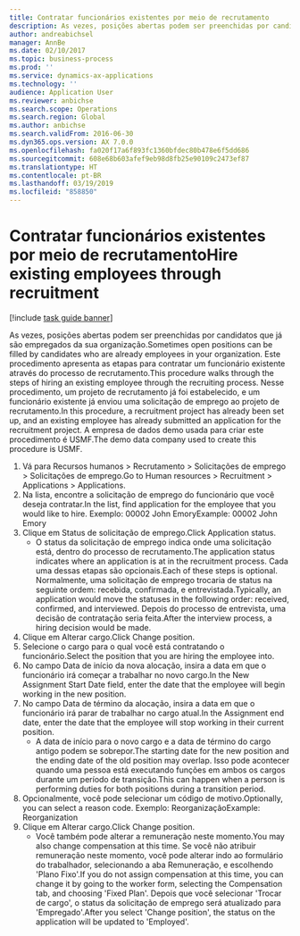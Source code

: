 ```yaml
---
title: Contratar funcionários existentes por meio de recrutamento
description: As vezes, posições abertas podem ser preenchidas por candidatos que já são empregados da sua organização.
author: andreabichsel
manager: AnnBe
ms.date: 02/10/2017
ms.topic: business-process
ms.prod: ''
ms.service: dynamics-ax-applications
ms.technology: ''
audience: Application User
ms.reviewer: anbichse
ms.search.scope: Operations
ms.search.region: Global
ms.author: anbichse
ms.search.validFrom: 2016-06-30
ms.dyn365.ops.version: AX 7.0.0
ms.openlocfilehash: fa020f17a6f893fc1360bfdec80b478e6f5dd686
ms.sourcegitcommit: 608e68b603afef9eb98d8fb25e90109c2473ef87
ms.translationtype: HT
ms.contentlocale: pt-BR
ms.lasthandoff: 03/19/2019
ms.locfileid: "858850"
---
```

# <a name="hire-existing-employees-through-recruitment"></a><span data-ttu-id="37486-103">Contratar funcionários existentes por meio de recrutamento</span><span class="sxs-lookup"><span data-stu-id="37486-103">Hire existing employees through recruitment</span></span>

[!include [task guide banner](../../includes/task-guide-banner.md)]

<span data-ttu-id="37486-104">As vezes, posições abertas podem ser preenchidas por candidatos que já são empregados da sua organização.</span><span class="sxs-lookup"><span data-stu-id="37486-104">Sometimes open positions can be filled by candidates who are already employees in your organization.</span></span> <span data-ttu-id="37486-105">Este procedimento apresenta as etapas para contratar um funcionário existente através do processo de recrutamento.</span><span class="sxs-lookup"><span data-stu-id="37486-105">This procedure walks through the steps of hiring an existing employee through the recruiting process.</span></span> <span data-ttu-id="37486-106">Nesse procedimento, um projeto de recrutamento já foi estabelecido, e um funcionário existente já enviou uma solicitação de emprego ao projeto de recrutamento.</span><span class="sxs-lookup"><span data-stu-id="37486-106">In this procedure, a recruitment project has already been set up, and an existing employee has already submitted an application for the recruitment project.</span></span> <span data-ttu-id="37486-107">A empresa de dados demo usada para criar este procedimento é USMF.</span><span class="sxs-lookup"><span data-stu-id="37486-107">The demo data company used to create this procedure is USMF.</span></span>

1. <span data-ttu-id="37486-108">Vá para Recursos humanos > Recrutamento > Solicitações de emprego > Solicitações de emprego.</span><span class="sxs-lookup"><span data-stu-id="37486-108">Go to Human resources > Recruitment > Applications > Applications.</span></span>
2. <span data-ttu-id="37486-109">Na lista, encontre a solicitação de emprego do funcionário que você deseja contratar.</span><span class="sxs-lookup"><span data-stu-id="37486-109">In the list, find application for the employee that you would like to hire.</span></span> <span data-ttu-id="37486-110">Exemplo: 00002 John Emory</span><span class="sxs-lookup"><span data-stu-id="37486-110">Example:  00002  John Emory</span></span>
3. <span data-ttu-id="37486-111">Clique em Status de solicitação de emprego.</span><span class="sxs-lookup"><span data-stu-id="37486-111">Click Application status.</span></span>
    * <span data-ttu-id="37486-112">O status da solicitação de emprego indica onde uma solicitação está, dentro do processo de recrutamento.</span><span class="sxs-lookup"><span data-stu-id="37486-112">The application status indicates where an application is at in the recruitment process.</span></span>  <span data-ttu-id="37486-113">Cada uma dessas etapas são opcionais.</span><span class="sxs-lookup"><span data-stu-id="37486-113">Each of these steps is optional.</span></span> <span data-ttu-id="37486-114">Normalmente, uma solicitação de emprego trocaria de status na seguinte ordem: recebida, confirmada, e entrevistada.</span><span class="sxs-lookup"><span data-stu-id="37486-114">Typically, an application would move the statuses in the following order:  received, confirmed, and interviewed.</span></span> <span data-ttu-id="37486-115">Depois do processo de entrevista, uma decisão de contratação seria feita.</span><span class="sxs-lookup"><span data-stu-id="37486-115">After the interview process, a hiring decision would be made.</span></span>  
4. <span data-ttu-id="37486-116">Clique em Alterar cargo.</span><span class="sxs-lookup"><span data-stu-id="37486-116">Click Change position.</span></span>
5. <span data-ttu-id="37486-117">Selecione o cargo para o qual você está contratando o funcionário.</span><span class="sxs-lookup"><span data-stu-id="37486-117">Select the position that you are hiring the employee into.</span></span>
6. <span data-ttu-id="37486-118">No campo Data de início da nova alocação, insira a data em que o funcionário irá começar a trabalhar no novo cargo.</span><span class="sxs-lookup"><span data-stu-id="37486-118">In the New Assignment Start Date field, enter the date that the employee will begin working in the new position.</span></span>  
7. <span data-ttu-id="37486-119">No campo Data de término da alocação, insira a data em que o funcionário irá parar de trabalhar no cargo atual.</span><span class="sxs-lookup"><span data-stu-id="37486-119">In the Assignment end date, enter the date that the employee will stop working in their current position.</span></span>
    * <span data-ttu-id="37486-120">A data de início para o novo cargo e a data de término do cargo antigo podem se sobrepor.</span><span class="sxs-lookup"><span data-stu-id="37486-120">The starting date for the new position and the ending date of the old position may overlap.</span></span> <span data-ttu-id="37486-121">Isso pode acontecer quando uma pessoa está executando funções em ambos os cargos durante um período de transição.</span><span class="sxs-lookup"><span data-stu-id="37486-121">This can happen when a person is performing duties for both positions during a transition period.</span></span>  
8. <span data-ttu-id="37486-122">Opcionalmente, você pode selecionar um código de motivo.</span><span class="sxs-lookup"><span data-stu-id="37486-122">Optionally, you can select a reason code.</span></span> <span data-ttu-id="37486-123">Exemplo: Reorganização</span><span class="sxs-lookup"><span data-stu-id="37486-123">Example: Reorganization</span></span>
9. <span data-ttu-id="37486-124">Clique em Alterar cargo.</span><span class="sxs-lookup"><span data-stu-id="37486-124">Click Change position.</span></span>
    * <span data-ttu-id="37486-125">Você também pode alterar a remuneração neste momento.</span><span class="sxs-lookup"><span data-stu-id="37486-125">You may also change compensation at this time.</span></span> <span data-ttu-id="37486-126">Se você não atribuir remuneração neste momento, você pode alterar indo ao formulário do trabalhador, selecionando a aba Remuneração, e escolhendo 'Plano Fixo'.</span><span class="sxs-lookup"><span data-stu-id="37486-126">If you do not assign compensation at this time, you can change it by going to the worker form, selecting the Compensation tab, and choosing 'Fixed Plan'.</span></span> <span data-ttu-id="37486-127">Depois que você selecionar 'Trocar de cargo', o status da solicitação de emprego será atualizado para 'Empregado'.</span><span class="sxs-lookup"><span data-stu-id="37486-127">After you select 'Change position', the status on the application will be updated to 'Employed'.</span></span>  

